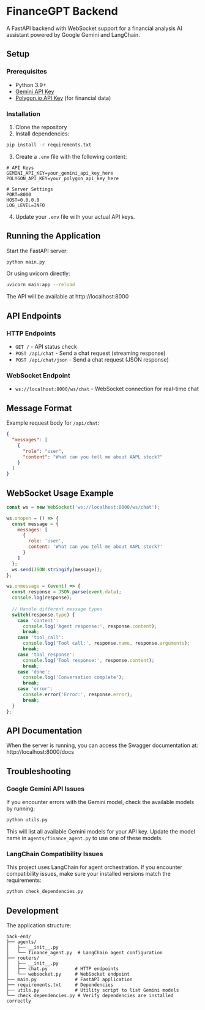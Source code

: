 # FinanceGPT Backend

A FastAPI backend with WebSocket support for a financial analysis AI assistant powered by Google Gemini and LangChain.

## Setup

### Prerequisites

- Python 3.9+
- [Gemini API Key](https://ai.google.dev/tutorials/setup)
- [Polygon.io API Key](https://polygon.io/) (for financial data)

### Installation

1. Clone the repository
2. Install dependencies:

```bash
pip install -r requirements.txt
```

3. Create a `.env` file with the following content:

```
# API Keys
GEMINI_API_KEY=your_gemini_api_key_here
POLYGON_API_KEY=your_polygon_api_key_here

# Server Settings
PORT=8000
HOST=0.0.0.0
LOG_LEVEL=INFO
```

4. Update your `.env` file with your actual API keys.

## Running the Application

Start the FastAPI server:

```bash
python main.py
```

Or using uvicorn directly:

```bash
uvicorn main:app --reload
```

The API will be available at http://localhost:8000

## API Endpoints

### HTTP Endpoints

- `GET /` - API status check
- `POST /api/chat` - Send a chat request (streaming response)
- `POST /api/chat/json` - Send a chat request (JSON response)

### WebSocket Endpoint

- `ws://localhost:8000/ws/chat` - WebSocket connection for real-time chat

## Message Format

Example request body for `/api/chat`:

```json
{
  "messages": [
    {
      "role": "user",
      "content": "What can you tell me about AAPL stock?"
    }
  ]
}
```

## WebSocket Usage Example

```javascript
const ws = new WebSocket('ws://localhost:8000/ws/chat');

ws.onopen = () => {
  const message = {
    messages: [
      {
        role: 'user',
        content: 'What can you tell me about AAPL stock?'
      }
    ]
  };
  ws.send(JSON.stringify(message));
};

ws.onmessage = (event) => {
  const response = JSON.parse(event.data);
  console.log(response);
  
  // Handle different message types
  switch(response.type) {
    case 'content':
      console.log('Agent response:', response.content);
      break;
    case 'tool_call':
      console.log('Tool call:', response.name, response.arguments);
      break;
    case 'tool_response':
      console.log('Tool response:', response.content);
      break;
    case 'done':
      console.log('Conversation complete');
      break;
    case 'error':
      console.error('Error:', response.error);
      break;
  }
};
```

## API Documentation

When the server is running, you can access the Swagger documentation at:
http://localhost:8000/docs

## Troubleshooting

### Google Gemini API Issues

If you encounter errors with the Gemini model, check the available models by running:

```bash
python utils.py
```

This will list all available Gemini models for your API key. Update the model name in `agents/finance_agent.py` to use one of these models.

### LangChain Compatibility Issues

This project uses LangChain for agent orchestration. If you encounter compatibility issues, make sure your installed versions match the requirements:

```bash
python check_dependencies.py
```

## Development

The application structure:

```
back-end/
├── agents/
│   ├── __init__.py
│   └── finance_agent.py  # LangChain agent configuration
├── routers/
│   ├── __init__.py
│   ├── chat.py          # HTTP endpoints
│   └── websocket.py     # WebSocket endpoint
├── main.py              # FastAPI application
├── requirements.txt     # Dependencies
├── utils.py             # Utility script to list Gemini models
└── check_dependencies.py # Verify dependencies are installed correctly
``` 
